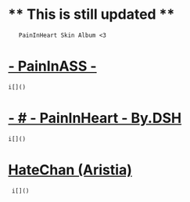  # ** This is still updated **
       PainInHeart Skin Album <3 
# [- PainInASS -](https://www.mediafire.com/file/ur2d7xo0iffa9kx/-_PaininASS_-.osk/file)
    i[]()
# [- # - PainInHeart - By.DSH](https://mega.nz/file/bEBgWByS#6buk8nHCehDOgzJFCcnYnpLfOy3_RoLlvQ1aWZknb8M)
    i[]()
# [HateChan (Aristia)](https://www.mediafire.com/file/qgxyc2jsyb2pu86/Hatechan%2528Aristia%2529.osk/file)
     i[]()
